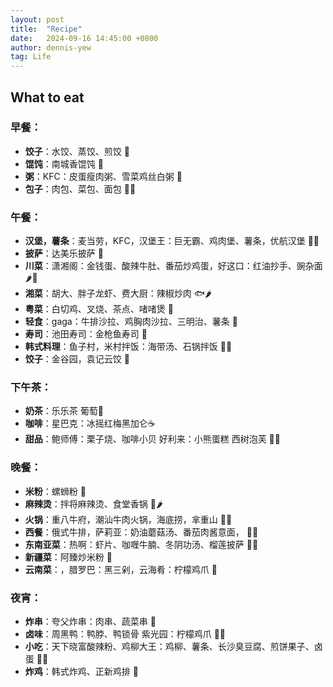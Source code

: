 ```yaml
---
layout: post
title:  "Recipe"
date:   2024-09-16 14:45:00 +0800
author: dennis-yew
tag: Life
---
```


## What to eat

### **早餐**：
- **饺子**：水饺、蒸饺、煎饺 🥟
- **馄饨**：南城香馄饨 🍜
- **粥**：KFC：皮蛋瘦肉粥、雪菜鸡丝白粥 🥣
- **包子**：肉包、菜包、面包 🥯🥖

### **午餐**：
- **汉堡，薯条**：麦当劳，KFC，汉堡王：巨无霸、鸡肉堡、薯条，优航汉堡 🍔🍟
- **披萨**：达美乐披萨 🍕
- **川菜**：潇湘阁：金钱蛋、酸辣牛肚、番茄炒鸡蛋，好这口：红油抄手、豌杂面 🌶️🍲
- **湘菜**：胡大、胖子龙虾、费大厨：辣椒炒肉 🐟🌶️
- **粤菜**：白切鸡、叉烧、茶点、啫啫煲 🍵
- **轻食**：gaga：牛排沙拉、鸡胸肉沙拉、三明治、薯条 🥗
- **寿司**：池田寿司：金枪鱼寿司 🍣
- **韩式料理**：鱼子村，米村拌饭：海带汤、石锅拌饭 🍚🍗
- **饺子**：金谷园，袁记云饺 🥟

### **下午茶**：
- **奶茶**：乐乐茶 葡萄🥤
- **咖啡**：星巴克：冰摇红梅黑加仑☕️
- **甜品**：鲍师傅：栗子烧、咖啡小贝 好利来：小熊蛋糕 西树泡芙 🌰🍰

### **晚餐**：
- **米粉**：螺蛳粉 🍜
- **麻辣烫**：拌将麻辣烫、食堂香锅 🍲🌶️
- **火锅**：重八牛府，潮汕牛肉火锅，海底捞，芈重山 🍲🍄
- **西餐**：俄式牛排，萨莉亚：奶油蘑菇汤、番茄肉酱意面， 🍝🥩
- **东南亚菜**：热啊：虾片、咖喱牛腩、冬阴功汤、榴莲披萨 🍲🍛
- **新疆菜**：阿臻炒米粉 🍜
- **云南菜**：，腊罗巴：黑三剁，云海肴：柠檬鸡爪 🥬

### **夜宵**：
- **炸串**：夸父炸串：肉串、蔬菜串 🍢
- **卤味**：周黑鸭：鸭脖、鸭锁骨 紫光园：柠檬鸡爪 🦆🍖
- **小吃**：天下晓富酸辣粉、鸡柳大王：鸡柳、薯条、长沙臭豆腐、煎饼果子、卤蛋 🥞🍜
- **炸鸡**：韩式炸鸡、正新鸡排 🍗
